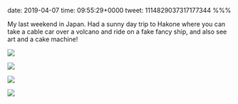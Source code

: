 date: 2019-04-07
time: 09:55:29+0000
tweet: 1114829037317177344
%%%

My last weekend in Japan. Had a sunny day trip to Hakone where you can take a cable car over a volcano and ride on a fake fancy ship, and also see art and a cake machine!

![](D3irFAQUYAAo8iX.jpg)

![](D3irFsbU0AAGXQ4.jpg)

![](D3irFCkUcAAG9fR.jpg)

![](D3irFE-U0AAtkZU.jpg)
